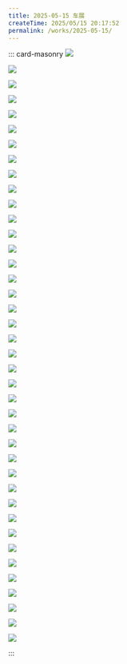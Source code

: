 ```yaml
---
title: 2025-05-15 车展
createTime: 2025/05/15 20:17:52
permalink: /works/2025-05-15/
---
```


::: card-masonry
![](https://oss.ajohn.top/blog/works/2025-05-11/DSC_0007.webp)

![](https://oss.ajohn.top/blog/works/2025-05-11/DSC_0057.webp)

![](https://oss.ajohn.top/blog/works/2025-05-11/DSC_0062.webp)

![](https://oss.ajohn.top/blog/works/2025-05-11/DSC_0067.webp)

![](https://oss.ajohn.top/blog/works/2025-05-11/DSC_0070.webp)

![](https://oss.ajohn.top/blog/works/2025-05-11/DSC_0072.webp)

![](https://oss.ajohn.top/blog/works/2025-05-11/DSC_0079.webp)

![](https://oss.ajohn.top/blog/works/2025-05-11/DSC_0112.webp)

![](https://oss.ajohn.top/blog/works/2025-05-11/DSC_0115.webp)

![](https://oss.ajohn.top/blog/works/2025-05-11/DSC_0117.webp)

![](https://oss.ajohn.top/blog/works/2025-05-11/DSC_0122.webp)

![](https://oss.ajohn.top/blog/works/2025-05-11/DSC_0125.webp)

![](https://oss.ajohn.top/blog/works/2025-05-11/DSC_0135.webp)

![](https://oss.ajohn.top/blog/works/2025-05-11/DSC_0136.webp)

![](https://oss.ajohn.top/blog/works/2025-05-11/DSC_0138.webp)

![](https://oss.ajohn.top/blog/works/2025-05-11/DSC_0148.webp)

![](https://oss.ajohn.top/blog/works/2025-05-11/DSC_0151.webp)

![](https://oss.ajohn.top/blog/works/2025-05-11/DSC_0158.webp)

![](https://oss.ajohn.top/blog/works/2025-05-11/DSC_0161.webp)

![](https://oss.ajohn.top/blog/works/2025-05-11/DSC_0162.webp)

![](https://oss.ajohn.top/blog/works/2025-05-11/DSC_0168.webp)

![](https://oss.ajohn.top/blog/works/2025-05-11/DSC_0176.webp)

![](https://oss.ajohn.top/blog/works/2025-05-11/DSC_0181.webp)

![](https://oss.ajohn.top/blog/works/2025-05-11/DSC_0211.webp)

![](https://oss.ajohn.top/blog/works/2025-05-11/DSC_0213.webp)

![](https://oss.ajohn.top/blog/works/2025-05-11/DSC_0215.webp)

![](https://oss.ajohn.top/blog/works/2025-05-11/DSC_0216.webp)

![](https://oss.ajohn.top/blog/works/2025-05-11/DSC_0217.webp)

![](https://oss.ajohn.top/blog/works/2025-05-11/DSC_0218.webp)

![](https://oss.ajohn.top/blog/works/2025-05-11/DSC_0219.webp)

![](https://oss.ajohn.top/blog/works/2025-05-11/DSC_0238.webp)

![](https://oss.ajohn.top/blog/works/2025-05-11/DSC_0239.webp)

![](https://oss.ajohn.top/blog/works/2025-05-11/DSC_0246.webp)

![](https://oss.ajohn.top/blog/works/2025-05-11/DSC_0259.webp)

![](https://oss.ajohn.top/blog/works/2025-05-11/DSC_0263.webp)

![](https://oss.ajohn.top/blog/works/2025-05-11/DSC_0265.webp)

![](https://oss.ajohn.top/blog/works/2025-05-11/DSC_0269.webp)

![](https://oss.ajohn.top/blog/works/2025-05-11/DSC_9911.webp)

![](https://oss.ajohn.top/blog/works/2025-05-11/DSC_9914.webp)

![](https://oss.ajohn.top/blog/works/2025-05-11/DSC_9975.webp)

:::